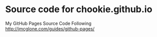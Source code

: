 # Source code for chookie.github.io
My GitHub Pages Source Code Following http://jmcglone.com/guides/github-pages/
